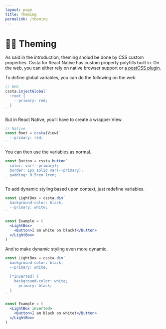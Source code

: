 ```yaml
---
layout: page
title: Theming
permalink: /theming
---
```


# 🏳️‍🌈 Theming

As said in the introduction, theming sholud be done by CSS custom properties. Cssta for React Native has custom property polyfills built in. On the web, you can either rely on native browser support or [a postCSS plugin](https://github.com/MadLittleMods/postcss-css-variables#differences-from-postcss-custom-properties).

To define global variables, you can do the following on the web.

```jsx
// Web
cssta.injectGlobal`
  :root {
    --primary: red;
  }
`
```

But in React Native, you’ll have to create a wrapper View.

```jsx
// Native
const Root = cssta(View)`
  --primary: red;
`
```

You can then use the variables as normal.

```jsx
const Button = cssta.button`
  color: var(--primary);
  border: 1px solid var(--primary);
  padding: 0.5rem 1rem;
`
```

To add dynamic styling based upon context, just redefine variables.

```jsx
const LightBox = cssta.div`
  background-color: black;
  --primary: white;
`

const Example = (
  <LightBox>
    <Button>I am white on black!</Button>
  </LightBox>
)
```

And to make dynamic styling even more dynamic.

```jsx
const LightBox = cssta.div`
  background-color: black;
  --primary: white;

  [*inverted] {
    background-color: white;
    --primary: black;
  }
`

const Example = (
  <LightBox inverted>
    <Button>I am black on white!</Button>
  </LightBox>
)
```
